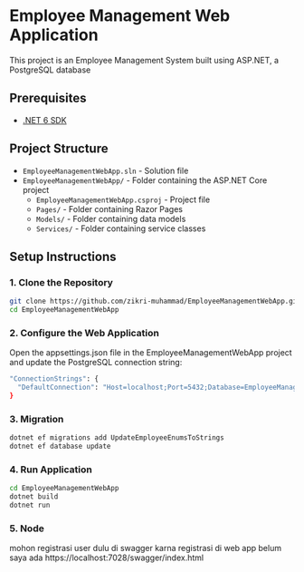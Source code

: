 # Employee Management Web Application

This project is an Employee Management System built using ASP.NET, a PostgreSQL database

## Prerequisites

- [.NET 6 SDK](https://dotnet.microsoft.com/download/dotnet/6.0)

## Project Structure

- `EmployeeManagementWebApp.sln` - Solution file
- `EmployeeManagementWebApp/` - Folder containing the ASP.NET Core project
  - `EmployeeManagementWebApp.csproj` - Project file
  - `Pages/` - Folder containing Razor Pages
  - `Models/` - Folder containing data models
  - `Services/` - Folder containing service classes

## Setup Instructions

### 1. Clone the Repository

```bash
git clone https://github.com/zikri-muhammad/EmployeeManagementWebApp.git
cd EmployeeManagementWebApp

```

### 2. Configure the Web Application
Open the appsettings.json file in the EmployeeManagementWebApp project and update the PostgreSQL connection string:

```bash
"ConnectionStrings": {
  "DefaultConnection": "Host=localhost;Port=5432;Database=EmployeeManagement;Username=youruser;Password=yourpassword"
}
```
### 3. Migration

```bash
dotnet ef migrations add UpdateEmployeeEnumsToStrings
dotnet ef database update
```

### 4. Run Application

```bash
cd EmployeeManagementWebApp
dotnet build
dotnet run
```


### 5. Node
mohon registrasi user dulu di swagger karna registrasi di web app belum saya ada
https://localhost:7028/swagger/index.html

